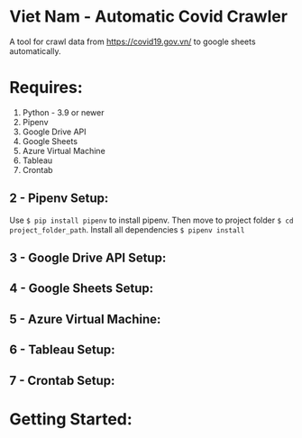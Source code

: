 # Viet Nam - Automatic Covid Crawler
A tool for crawl data from https://covid19.gov.vn/ to google sheets automatically.
# Requires: 
1. Python - 3.9 or newer
2. Pipenv
3. Google Drive API
4. Google Sheets
5. Azure Virtual Machine
6. Tableau
7. Crontab
## 2 - Pipenv Setup:
Use `$ pip install pipenv` to install pipenv. Then move to project folder `$ cd project_folder_path`. Install all dependencies `$ pipenv install`

## 3 - Google Drive API Setup:
## 4 - Google Sheets Setup:
## 5 - Azure Virtual Machine:
## 6 - Tableau Setup:
## 7 - Crontab Setup:
# Getting Started:
